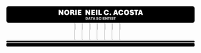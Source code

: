 <div style = "display: flex; flex-direction: column; align-items: center;">
    <!-- HEADER -->
    <img src = "IMPORT FILES/PROFILEHeader.png" alt = "Profile Header" style = "width: 100%;" />   
    <!-- BUTTONS CONTAINER -->
    <div style = "display: flex; justify-content: center; align-items: center; width: 100%;">
        <a href = "#"><img src = "BUTTONGitHub.svg" style = "width: 14%; height: 45px;"></a>
        <a href = "#"><img src = "BUTTONGitHub.svg" style = "width: 14%; height: 45px;"></a>
        <a href = "https://linkedin.com/in/norzzielein"><img src = "BUTTONGitHub.svg" style = "width: 14%; height: 45px;"></a>
        <a href = "https://github.com/norzzielein"><img src = "BUTTONGitHub.svg" style = "width: 15.5%; height: 45px;"></a>
        <a href = "https://facebook.com/norzzielein"><img src = "BUTTONGitHub.svg" style = "width: 14%; height: 45px;"></a>
        <a href = "https://instagram.com/norzzielein"><img src = "BUTTONGitHub.svg" style = "width: 14%; height: 45px;"></a>
        <a href = "https://twitter.com/norzzielein"><img src = "BUTTONGitHub.svg" style = "width: 14%; height: 45px;"></a>
    </div>
    <!-- FOOTER -->
    <img src = "IMPORT FILES/PROFILEFooter.png" alt = "Profile Footer" style = "width: 100%;" />
</div>
